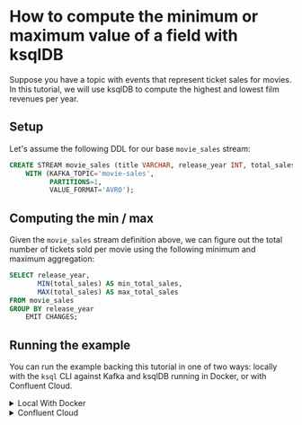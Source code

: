 <!-- title: How to compute the minimum or maximum value of a field with ksqlDB -->
<!-- description: In this tutorial, learn how to compute the minimum or maximum value of a field with ksqlDB, with step-by-step instructions and supporting code. -->

# How to compute the minimum or maximum value of a field with ksqlDB

Suppose you have a topic with events that represent ticket sales for movies. In this tutorial, we will use ksqlDB to
compute the highest and lowest film revenues per year.

## Setup

Let's assume the following DDL for our base `movie_sales` stream:


```sql
CREATE STREAM movie_sales (title VARCHAR, release_year INT, total_sales BIGINT)
    WITH (KAFKA_TOPIC='movie-sales',
          PARTITIONS=1,
          VALUE_FORMAT='AVRO');
```

## Computing the min / max

Given the `movie_sales` stream definition above, we can figure out the total number of tickets sold per movie using
the following minimum and maximum aggregation:

```sql
SELECT release_year,
       MIN(total_sales) AS min_total_sales,
       MAX(total_sales) AS max_total_sales
FROM movie_sales
GROUP BY release_year
    EMIT CHANGES;
```

## Running the example

You can run the example backing this tutorial in one of two ways: locally with the `ksql` CLI against Kafka and ksqlDB running in Docker, or with Confluent Cloud.

<details>
  <summary>Local With Docker</summary>

  ### Prerequisites

  * Docker running via [Docker Desktop](https://docs.docker.com/desktop/) or [Docker Engine](https://docs.docker.com/engine/install/)
  * [Docker Compose](https://docs.docker.com/compose/install/). Ensure that the command `docker compose version` succeeds.

  ### Run the commands

  Clone the `confluentinc/tutorials` GitHub repository (if you haven't already) and navigate to the `tutorials` directory:

  ```shell
  git clone git@github.com:confluentinc/tutorials.git
  cd tutorials
  ```

  Start ksqlDB and Kafka:

  ```shell
  docker compose -f ./docker/docker-compose-ksqldb.yml up -d
  ```

  Next, open the ksqlDB CLI:

  ```shell
  docker exec -it ksqldb-cli ksql http://ksqldb-server:8088
  ```

  Run the following SQL statements to create the `movie_sales` stream backed by Kafka running in Docker and populate it with
  test data.

  ```sql
  CREATE STREAM movie_sales (title VARCHAR, release_year INT, total_sales BIGINT)
      WITH (KAFKA_TOPIC='movie-sales',
            PARTITIONS=1,
            VALUE_FORMAT='AVRO');
  ```

  ```sql
  INSERT INTO movie_sales (title, release_year, total_sales) VALUES ('Twisters', 2024, 369712130);
  INSERT INTO movie_sales (title, release_year, total_sales) VALUES ('Deadpool & Wolverine', 2024, 1318259708);
  INSERT INTO movie_sales (title, release_year, total_sales) VALUES ('Oppenheimer', 2023, 975579184);
  INSERT INTO movie_sales (title, release_year, total_sales) VALUES ('Barbie', 2023, 1445638421);
  INSERT INTO movie_sales (title, release_year, total_sales) VALUES ('Avatar: The Way of Water', 2022, 2320250281);
  INSERT INTO movie_sales (title, release_year, total_sales) VALUES ('Jurassic World Dominion', 2022, 1001978080);
  ```

  Finally, run the aggregating min / max query. Note that we first tell ksqlDB to consume from the beginning of the stream, and we also configure the query to use caching so that we only get a single output record per key ().

  ```sql
  SET 'auto.offset.reset'='earliest';
  SET 'ksql.streams.cache.max.bytes.buffering' = '10000000';

  SELECT release_year, 
         MIN(total_sales) AS min_total_sales, 
         MAX(total_sales) AS max_total_sales 
  FROM movie_sales
  GROUP BY release_year
  EMIT CHANGES;
  ```

  The query output should look like this:

  ```plaintext
  +--------------------------+--------------------------+--------------------------+
  |RELEASE_YEAR              |MIN_TOTAL_SALES           |MAX_TOTAL_SALES           |
  +--------------------------+--------------------------+--------------------------+
  |2024                      |369712130                 |1318259708                |
  |2023                      |975579184                 |1445638421                |
  |2022                      |1001978080                |2320250281                |
  +--------------------------+--------------------------+--------------------------+
  ```

  When you are finished, exit the ksqlDB CLI by entering `CTRL-D` and clean up the containers used for this tutorial by running:

  ```shell
  docker compose -f ./docker/docker-compose-ksqldb.yml down
  ```

</details>

<details>
  <summary>Confluent Cloud</summary>

  ### Prerequisites

  * A [Confluent Cloud](https://confluent.cloud/signup) account
  * The [Confluent CLI](https://docs.confluent.io/confluent-cli/current/install.html) installed on your machine

  ### Create Confluent Cloud resources

  Login to your Confluent Cloud account:

  ```shell
  confluent login --prompt --save
  ```

  Install a CLI plugin that will streamline the creation of resources in Confluent Cloud:

  ```shell
  confluent plugin install confluent-cloud_kickstart
  ```

  Run the following command to create a Confluent Cloud environment and Kafka cluster. This will create 
  resources in AWS region `us-west-2` by default, but you may override these choices by passing the `--cloud` argument with
  a value of `aws`, `gcp`, or `azure`, and the `--region` argument that is one of the cloud provider's supported regions,
  which you can list by running `confluent kafka region list --cloud <CLOUD PROVIDER>`
  
  ```shell
  confluent cloud-kickstart --name ksqldb-tutorial \
    --environment-name ksqldb-tutorial \
    --output-format stdout
  ```

  Now, create a ksqlDB cluster by first getting your user ID of the form `u-123456` when you run this command:

  ```shell
  confluent iam user list
  ```

  And then create a ksqlDB cluster called `ksqldb-tutorial` with access linked to your user account:

  ```shell
  confluent ksql cluster create ksqldb-tutorial \
    --credential-identity <USER ID>
  ```

  ### Run the commands

  Login to the [Confluent Cloud Console](https://confluent.cloud/). Select `Environments` in the left-hand navigation,
  and then click the `ksqldb-tutorial` environment tile. Click the `ksqldb-tutorial` Kafka cluster tile, and then
  select `ksqlDB` in the left-hand navigation.

  The cluster may take a few minutes to be provisioned. Once its status is `Up`, click the cluster name and scroll down to the editor.

  In the query properties section at the bottom, change the value for `auto.offset.reset` to `Earliest` so that ksqlDB 
  will consume from the beginning of the stream we create. Then click `Add another field` and add a property
  `cache.max.bytes.buffering` with value `10000000`. This configures the aggregation to use caching so that we only get
  a single output record per key (release year).

  Enter the following statements in the editor and click `Run query`. This creates the `movie_sales` stream and
  populates it with test data.

  ```sql
  CREATE STREAM movie_sales (title VARCHAR, release_year INT, total_sales BIGINT)
      WITH (KAFKA_TOPIC='movie-sales',
            PARTITIONS=1,
            VALUE_FORMAT='AVRO');

  INSERT INTO movie_sales (title, release_year, total_sales) VALUES ('Twisters', 2024, 369712130);
  INSERT INTO movie_sales (title, release_year, total_sales) VALUES ('Deadpool & Wolverine', 2024, 1318259708);
  INSERT INTO movie_sales (title, release_year, total_sales) VALUES ('Oppenheimer', 2023, 975579184);
  INSERT INTO movie_sales (title, release_year, total_sales) VALUES ('Barbie', 2023, 1445638421);
  INSERT INTO movie_sales (title, release_year, total_sales) VALUES ('Avatar: The Way of Water', 2022, 2320250281);
  INSERT INTO movie_sales (title, release_year, total_sales) VALUES ('Jurassic World Dominion', 2022, 1001978080);
  ```

  Now paste the aggregating min / max query in the editor and click `Run query`:

  ```sql
  SELECT release_year, 
         MIN(total_sales) AS min_total_sales, 
         MAX(total_sales) AS max_total_sales 
  FROM movie_sales
  GROUP BY release_year
  EMIT CHANGES;
  ```

  The query output should look like this (order may vary):

  ```plaintext
  +--------------------------+--------------------------+--------------------------+
  |RELEASE_YEAR              |MIN_TOTAL_SALES           |MAX_TOTAL_SALES           |
  +--------------------------+--------------------------+--------------------------+
  |2024                      |369712130                 |1318259708                |
  |2023                      |975579184                 |1445638421                |
  |2022                      |1001978080                |2320250281                |
  +--------------------------+--------------------------+--------------------------+
  ```

  ### Clean up

  When you are finished, delete the `ksqldb-tutorial` environment by first getting the environment ID of the form 
  `env-123456` corresponding to it:

  ```shell
  confluent environment list
  ```

  Delete the environment, including all resources created for this tutorial:

  ```shell
  confluent environment delete <ENVIRONMENT ID>
  ```

</details>
